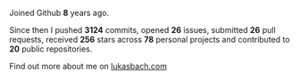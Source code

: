 Joined Github **8** years ago.

Since then I pushed **3124** commits, opened **26** issues, submitted **26** pull requests, received **256** stars across **78** personal projects and contributed to **20** public repositories.

Find out more about me on [lukasbach.com](https://lukasbach.com)
